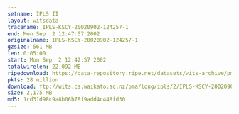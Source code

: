 ```yaml
---
setname: IPLS II
layout: witsdata
tracename: IPLS-KSCY-20020902-124257-1
end: Mon Sep  2 12:47:57 2002
originalname: IPLS-KSCY-20020902-124257-1
gzsize: 561 MB
len: 0:05:00
start: Mon Sep  2 12:42:57 2002
totalwirelen: 22,092 MB
ripedownload: https://data-repository.ripe.net/datasets/wits-archive/pma/long/ipls/2/IPLS-KSCY-20020902-124257-1.gz
pkts: 28 million
download: ftp://wits.cs.waikato.ac.nz/pma/long/ipls/2/IPLS-KSCY-20020902-124257-1.gz
size: 2,175 MB
md5: 1cd31d98c9a8b06b78f9add4c448fd30
---
```

